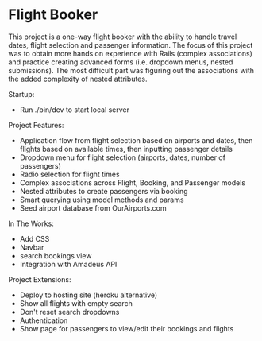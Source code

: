 # Flight Booker

This project is a one-way flight booker with the ability to handle travel dates, flight selection and passenger information.
The focus of this project was to obtain more hands on experience with Rails (complex associations) and practice creating advanced forms (i.e. dropdown menus, nested submissions). The most difficult part was figuring out the associations with the added complexity of nested attributes.

Startup:
* Run ./bin/dev to start local server

Project Features:
* Application flow from flight selection based on airports and dates, then flights based on available times, then inputting passenger details
* Dropdown menu for flight selection (airports, dates, number of passengers)
* Radio selection for flight times
* Complex associations across Flight, Booking, and Passenger models
* Nested attributes to create passengers via booking
* Smart querying using model methods and params
* Seed airport database from OurAirports.com

In The Works:
* Add CSS
* Navbar
* search bookings view
* Integration with Amadeus API

Project Extensions:
* Deploy to hosting site (heroku alternative)
* Show all flights with empty search
* Don't reset search dropdowns
* Authentication
* Show page for passengers to view/edit their bookings and flights
